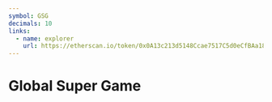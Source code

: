 ```yaml
---
symbol: GSG
decimals: 10
links:
  - name: explorer
    url: https://etherscan.io/token/0x0A13c213d5148Ccae7517C5d0eCfBAa18199E739
---
```


# Global Super Game
